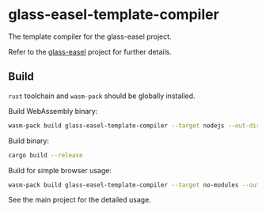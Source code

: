 # glass-easel-template-compiler

The template compiler for the glass-easel project.

Refer to the [glass-easel](https://github.com/wechat-miniprogram/glass-easel) project for further details.

## Build

`rust` toolchain and `wasm-pack` should be globally installed.

Build WebAssembly binary:

```sh
wasm-pack build glass-easel-template-compiler --target nodejs --out-dir pkg-nodejs
```

Build binary:

```sh
cargo build --release
```

Build for simple browser usage:

```sh
wasm-pack build glass-easel-template-compiler --target no-modules --out-dir pkg-web
```

See the main project for the detailed usage.
